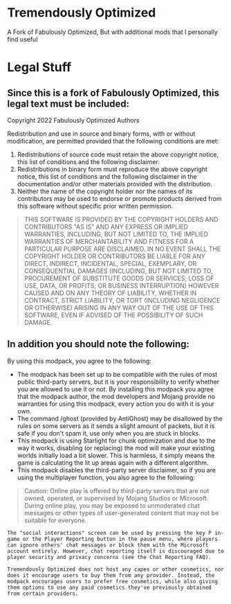 # Tremendously Optimized
A Fork of Fabulously Optimized, But with additional mods that I personally find useful

# Legal Stuff
## Since this is a fork of Fabulously Optimized, this legal text must be included:


Copyright 2022 Fabulously Optimized Authors

Redistribution and use in source and binary forms, with or without modification, are permitted provided that the following conditions are met:
1. Redistributions of source code must retain the above copyright notice, this list of conditions and the following disclaimer.
2. Redistributions in binary form must reproduce the above copyright notice, this list of conditions and the following disclaimer in the documentation and/or other materials provided with the distribution.
3. Neither the name of the copyright holder nor the names of its contributors may be used to endorse or promote products derived from this software without specific prior written permission.

>THIS SOFTWARE IS PROVIDED BY THE COPYRIGHT HOLDERS AND CONTRIBUTORS "AS IS" AND ANY EXPRESS OR IMPLIED WARRANTIES, INCLUDING, BUT NOT LIMITED TO, THE IMPLIED WARRANTIES OF MERCHANTABILITY AND FITNESS FOR A PARTICULAR PURPOSE ARE DISCLAIMED. IN NO EVENT SHALL THE COPYRIGHT HOLDER OR CONTRIBUTORS BE LIABLE FOR ANY DIRECT, INDIRECT, INCIDENTAL, SPECIAL, EXEMPLARY, OR CONSEQUENTIAL DAMAGES (INCLUDING, BUT NOT LIMITED TO, PROCUREMENT OF SUBSTITUTE GOODS OR SERVICES; LOSS OF USE, DATA, OR PROFITS; OR BUSINESS INTERRUPTION) HOWEVER CAUSED AND ON ANY THEORY OF LIABILITY, WHETHER IN CONTRACT, STRICT LIABILITY, OR TORT (INCLUDING NEGLIGENCE OR OTHERWISE) ARISING IN ANY WAY OUT OF THE USE OF THIS SOFTWARE, EVEN IF ADVISED OF THE POSSIBILITY OF SUCH DAMAGE.
## In addition you should note the following:
By using this modpack, you agree to the following:

- The modpack has been set up to be compatible with the rules of most public third-party servers, but it is your responsibility to verify whether you are allowed to use it or not. By installing this modpack you agree that the modpack author, the mod developers and Mojang provide no warranties for using this modpack, every action you do with it is your own.
- The command /ghost (provided by AntiGhost) may be disallowed by the rules on some servers as it sends a slight amount of packets, but it is safe if you don't spam it, use only when you are stuck in blocks.
- This modpack is using Starlight for chunk optimization and due to the way it works, disabling (or replacing) the mod will make your existing worlds initially load a bit slower. This is harmless, it simply means the game is calculating the lit up areas again with a different algorithm.
- This modpack disables the third-party server disclaimer, so if you are using the multiplayer function, you also agree to the following:
> Caution: Online play is offered by third-party servers that are not owned, operated, or supervised by Mojang Studios or Microsoft. During online play, you may be exposed to unmoderated chat messages or other types of user-generated content that may not be suitable for everyone.

    The "social interactions" screen can be used by pressing the key P in-game or the Player Reporting button in the pause menu, where players can ignore others' chat messages or block them with the Microsoft account entirely. However, chat reporting itself is discouraged due to player security and privacy concerns (see the Chat Reporting FAQ).

    Tremendously Optimized does not host any capes or other cosmetics, nor does it encourage users to buy them from any provider. Instead, the modpack encourages users to prefer free cosmetics, while also giving them options to use any paid cosmetics they've previously obtained from certain providers.
